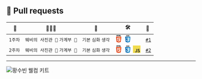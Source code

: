 <h2>📂 Pull requests</h2>

| 🐝 | 👩🏻‍💻 | 📎 | 🛠️ | 🔗 
|:---:|:---:|---|---|:---:|
| `1주차` | `웨비의 사진관 📸` `가계부 💸` | `기본` `심화` `생각` | <code><img height="20" src="https://raw.githubusercontent.com/github/explore/80688e429a7d4ef2fca1e82350fe8e3517d3494d/topics/html/html.png"></code> <code><img height="20" src="https://raw.githubusercontent.com/github/explore/80688e429a7d4ef2fca1e82350fe8e3517d3494d/topics/css/css.png"></code> |[`#1`](https://github.com/DO-SOPT-WEB/SubinHwang/pull/1)|
| `2주차` | `웨비의 사진관 📸` `가계부 💸` | `기본` `심화` `생각` | <code><img height="20" src="https://raw.githubusercontent.com/github/explore/80688e429a7d4ef2fca1e82350fe8e3517d3494d/topics/html/html.png"></code> <code><img height="20" src="https://raw.githubusercontent.com/github/explore/80688e429a7d4ef2fca1e82350fe8e3517d3494d/topics/css/css.png"></code> <code><img height="20" src="https://raw.githubusercontent.com/github/explore/80688e429a7d4ef2fca1e82350fe8e3517d3494d/topics/javascript/javascript.png"></code> |[`#2`](https://github.com/DO-SOPT-WEB/SubinHwang/pull/2)|


---
<img width="2000" alt="황수빈 웰컴 키트" src="https://github.com/DO-SOPT-WEB/SubinHwang/assets/97084864/e41fa74c-093d-4bc0-9925-2fa31706506c">
